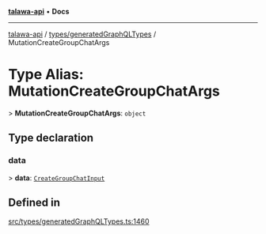 [**talawa-api**](../../../README.md) • **Docs**

***

[talawa-api](../../../modules.md) / [types/generatedGraphQLTypes](../README.md) / MutationCreateGroupChatArgs

# Type Alias: MutationCreateGroupChatArgs

\> **MutationCreateGroupChatArgs**: `object`

## Type declaration

### data

\> **data**: [`CreateGroupChatInput`](CreateGroupChatInput.md)

## Defined in

[src/types/generatedGraphQLTypes.ts:1460](https://github.com/PalisadoesFoundation/talawa-api/blob/2f8fb6988cd34004fbbf76550c8eef691b861a19/src/types/generatedGraphQLTypes.ts#L1460)
